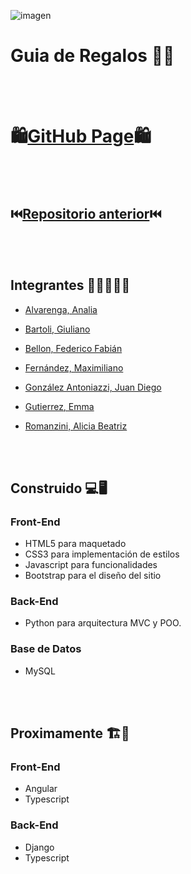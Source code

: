![imagen](https://user-images.githubusercontent.com/105946879/233245008-665deb54-926d-4c1d-a0d3-a1531b522c27.png)

# Guia de Regalos 🎀🎁

<br></br>

# 🛍️[GitHub Page](https://debugging-s-i-soluciones-informaticas.github.io/E-Commerce_Guia_de_Regalos/Front/html/Index.html)🛍️

<br></br>

## ⏮️[Repositorio anterior](https://github.com/JDGA1997/Debugging_S.I._Soluciones-Informaticas)⏮️


<br></br>
## Integrantes  👩‍💻👨🏼‍💻

- [Alvarenga, Analia ](https://github.com/rastalunarl)

- [Bartoli, Giuliano ](https://github.com/BGiuliano)

- [Bellon, Federico Fabián](https://github.com/fedevricobellon)

- [Fernández, Maximiliano](https://github.com/lanusroots)

- [González Antoniazzi, Juan Diego](https://github.com/JDGA1997)

- [Gutierrez, Emma](https://github.com/Emygut)

- [Romanzini, Alicia Beatriz](https://github.com/AliciaRomanzini)


<br></br>
## Construido 💻🖥️

### Front-End

- HTML5 para maquetado
- CSS3 para implementación de estilos
- Javascript para funcionalidades
- Bootstrap para el diseño del sitio

### Back-End

- Python para arquitectura MVC y POO.

### Base de Datos

- MySQL


<br></br>
## Proximamente 🏗️🚧

### Front-End

- Angular
- Typescript

### Back-End

- Django
- Typescript
